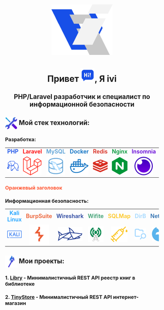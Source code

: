 <p align="center"><img src="icons/avatar.png" width="200" alt="Logo"></p><a id='links'></a>
<h1 align="center">Привет <img src="icons/text.png" width="45">, Я ivi</h1>
<h2 align="center">PHP/Laravel разработчик и специалист по информационной безопасности</h2>

<p align="center">
</p>

## <img src="icons/tools.png" width="40" align="absmiddle"> Мой стек технологий:

### **Разработка:**
<div align="center">
  <table>
    <tr>
      <td align="center"><span style="color: #174fe8; font-size: large; font-weight: 600;">PHP</span></td>
      <td align="center"><span style="color: #ff0000; font-size: large; font-weight: 600;">Laravel</span></td>
      <td align="center"><span style="color: #589fd5; font-size: large; font-weight: 600;">MySQL</span></td>
      <td align="center"><span style="color: #006bc0; font-size: large; font-weight: 600;">Docker</span></td>
      <td align="center"><span style="color: #d82c20; font-size: large; font-weight: 600;">Redis</span></td>
      <td align="center"><span style="color: #009639; font-size: large; font-weight: 600;">Nginx</span></td>
      <td align="center"><span style="color: #6400d7; font-size: large; font-weight: 600;">Insomnia</span></td>
      <td align="center"><span style="color: #dc5b33; font-size: large; font-weight: 600;">Git</span></td>
      <td align="center"><span style="color: #fff; font-size: large; font-weight: 600;">Bash</span></td>
      <td align="center"><span style="color: #fff; font-size: large; font-weight: 600;">GitHub</span></td>
    </tr>
    <tr>
      <td align="center"><img src="icons/php.png" width="60"></td>
      <td align="center"><img src="icons/Laravel.png" width="60"></td>
      <td align="center"><img src="icons/mysql.png" width="60"></td>
      <td align="center"><img src="icons/docker.png" width="60"></td>
      <td align="center"><img src="icons/redis.png" width="60"></td>
      <td align="center"><img src="icons/nginx.png" width="60"></td>
      <td align="center"><img src="icons/insomnia.png" width="60"></td>
      <td align="center"><img src="icons/git.png" width="60"></td>
      <td align="center"><img src="icons/bash.png" width="60"></td>
      <td align="center"><img src="icons/github.png" width="60"></td>
    </tr>
  </table>
</div>

### <span style="color: #FF5733;">Оранжевый заголовок</span>

### **Информационная безопасность:**
  <table>
    <tr>
      <td align="center"><span style="color: #19a0ff; font-size: large; font-weight: 600;">Kali Linux</span></td>
      <td align="center"><span style="color: #eb5e32; font-size: large; font-weight: 600;">BurpSuite</span></td>
      <td align="center"><span style="color: #2a469f; font-size: large; font-weight: 600;">Wireshark</span></td>
      <td align="center"><span style="color: #3a9e70; font-size: large; font-weight: 600;">Wifite</span></td>
      <td align="center"><span style="color: #fcc624; font-size: large; font-weight: 600;">SQLMap</span></td>
      <td align="center"><span style="color: #a2d7ff; font-size: large; font-weight: 600;">DirB</span></td>
      <td align="center"><span style="color: #2f70b0; font-size: large; font-weight: 600;">NetCat</span></td>
      <td align="center"><span style="color: #005eb0; font-size: large; font-weight: 600;">Nmap</span></td>
    </tr>
    <tr>
      <td align="center"><img src="icons/kali.png" width="70"></td>
      <td align="center"><img src="icons/burp.png" width="65"></td>
      <td align="center"><img src="icons/shark.png" width="80"></td>
      <td align="center"><img src="icons/wifite.png" width="55"></td>
      <td align="center"><img src="icons/injection.png" width="55"></td>
      <td align="center"><img src="icons/folder.png" width="55"></td>
      <td align="center"><img src="icons/nc.png" width="50"></td>
      <td align="center"><img src="icons/eye.png" width="60"></td>
    </tr>
  </table>

## <img src="icons/match.png" width="40" align="absmiddle"> Мои проекты:

### 1. **[Libry](ссылка)** - Минималистичный REST API реестр книг в библиотеке
### 2. **[TinyStore](ссылка)** - Минималистичный REST API интернет-магазин


